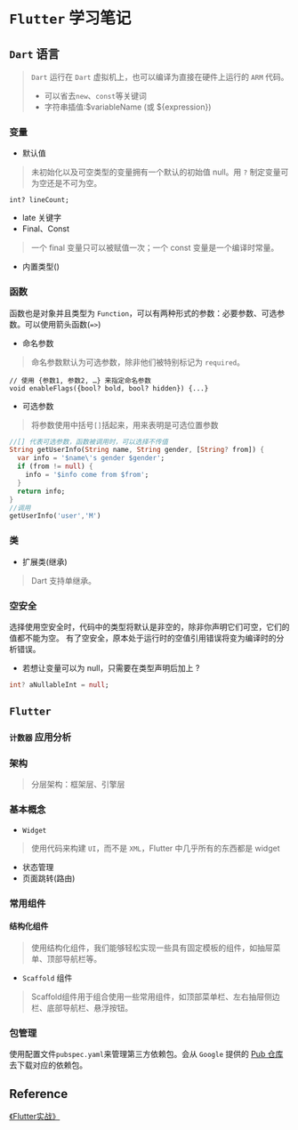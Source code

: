 # `Flutter` 学习笔记
## `Dart` 语言
> `Dart` 运行在 `Dart` 虚拟机上，也可以编译为直接在硬件上运行的 `ARM` 代码。
> - 可以省去`new`、`const`等关键词
> - 字符串插值:$variableName (或 ${expression})
### 变量
- 默认值
> 未初始化以及可空类型的变量拥有一个默认的初始值 null。用 `?` 制定变量可为空还是不可为空。
```text
int? lineCount;
```
- late 关键字
- Final、Const
> 一个 final 变量只可以被赋值一次；一个 const 变量是一个编译时常量。
- 内置类型()
### 函数
函数也是对象并且类型为 `Function`，可以有两种形式的参数：必要参数、可选参数。可以使用箭头函数(`=>`)
- 命名参数
> 命名参数默认为可选参数，除非他们被特别标记为 `required`。
```text
// 使用 {参数1, 参数2, …} 来指定命名参数
void enableFlags({bool? bold, bool? hidden}) {...}  
```
- 可选参数
> 将参数使用中括号`[]`括起来，用来表明是可选位置参数
```dart
//[] 代表可选参数，函数被调用时，可以选择不传值
String getUserInfo(String name, String gender, [String? from]) {
  var info = '$name\'s gender $gender';
  if (from != null) {
    info = '$info come from $from';
  }
  return info;
}
//调用
getUserInfo('user','M')

```
### 类
- 扩展类(继承)
> Dart 支持单继承。
### 空安全
选择使用空安全时，代码中的类型将默认是非空的，除非你声明它们可空，它们的值都不能为空。
有了空安全，原本处于运行时的空值引用错误将变为编译时的分析错误。
- 若想让变量可以为 null，只需要在类型声明后加上 ?
```dart
int? aNullableInt = null;
```
## `Flutter`
### `计数器` 应用分析

### 架构
> 分层架构：框架层、引擎层
### 基本概念
- `Widget` 
> 使用代码来构建 `UI`，而不是 `XML`，Flutter 中几乎所有的东西都是 widget
- 状态管理
- 页面跳转(路由)
### 常用组件
#### 结构化组件
> 使用结构化组件，我们能够轻松实现一些具有固定模板的组件，如抽屉菜单、顶部导航栏等。
- `Scaffold` 组件
> Scaffold组件用于组合使用一些常用组件，如顶部菜单栏、左右抽屉侧边栏、底部导航栏、悬浮按钮。


### 包管理
使用配置文件`pubspec.yaml`来管理第三方依赖包。会从 `Google` 提供的 [Pub 仓库](https://pub.dev/) 去下载对应的依赖包。

## Reference
[《Flutter实战》](https://book.flutterchina.club/)